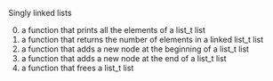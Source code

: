 Singly linked lists

0. a function that prints all the elements of a list_t list
1. a function that returns the number of elements in a linked list_t list
2. a function that adds a new node at the beginning of a list_t list
3. a function that adds a new node at the end of a list_t list
4. a function that frees a list_t list
